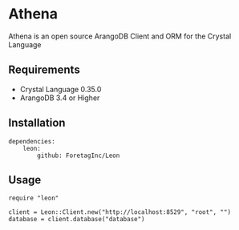 # Athena
Athena is an open source ArangoDB Client and ORM for the Crystal Language

## Requirements

- Crystal Language 0.35.0
- ArangoDB 3.4 or Higher

## Installation

```
dependencies:
	leon:
		github: ForetagInc/Leon
```

## Usage

```
require "leon"

client = Leon::Client.new("http://localhost:8529", "root", "")
database = client.database("database")
```